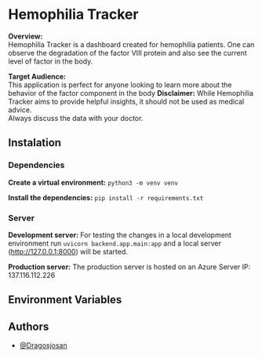 
# Hemophilia Tracker
**Overview:**  
Hemophilia Tracker is a dashboard created for hemophilia patients.
One can observe the degradation of the factor VIII protein and also see the current level of factor in the body.


**Target Audience:**  
This application is perfect for anyone looking to learn more about the behavior of the factor component in the body
**Disclaimer:** 
While Hemophilia Tracker aims to provide helpful insights, it should not be used as medical advice.  
Always discuss the data with your doctor.

## Instalation
### Dependencies
**Create a virtual environment:**
`python3 -m venv venv`

**Install the dependencies:**
`pip install -r requirements.txt`

### Server
**Development server:** 
For testing the changes in a local development environment run `uvicorn backend.app.main:app` and a local server (http://127.0.0.1:8000) will be started.


**Production server:**
The production server is hosted on an Azure Server IP: 137.116.112.226
## Environment Variables

## Authors
- [@Dragosjosan](https://github.com/Dragosjosan)

